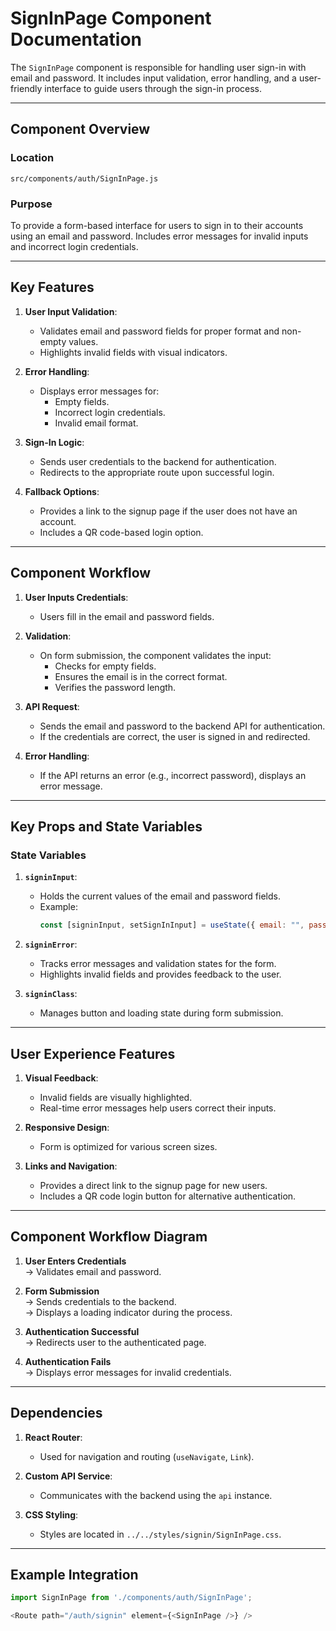 # SignInPage Component Documentation

The `SignInPage` component is responsible for handling user sign-in with email and password. It includes input validation, error handling, and a user-friendly interface to guide users through the sign-in process.

---

## Component Overview

### Location
`src/components/auth/SignInPage.js`

### Purpose
To provide a form-based interface for users to sign in to their accounts using an email and password. Includes error messages for invalid inputs and incorrect login credentials.

---

## Key Features

1. **User Input Validation**:
   - Validates email and password fields for proper format and non-empty values.
   - Highlights invalid fields with visual indicators.

2. **Error Handling**:
   - Displays error messages for:
     - Empty fields.
     - Incorrect login credentials.
     - Invalid email format.

3. **Sign-In Logic**:
   - Sends user credentials to the backend for authentication.
   - Redirects to the appropriate route upon successful login.

4. **Fallback Options**:
   - Provides a link to the signup page if the user does not have an account.
   - Includes a QR code-based login option.

---

## Component Workflow

1. **User Inputs Credentials**:
   - Users fill in the email and password fields.

2. **Validation**:
   - On form submission, the component validates the input:
     - Checks for empty fields.
     - Ensures the email is in the correct format.
     - Verifies the password length.

3. **API Request**:
   - Sends the email and password to the backend API for authentication.
   - If the credentials are correct, the user is signed in and redirected.

4. **Error Handling**:
   - If the API returns an error (e.g., incorrect password), displays an error message.

---

## Key Props and State Variables

### State Variables
1. **`signinInput`**:
   - Holds the current values of the email and password fields.
   - Example:
     ```javascript
     const [signinInput, setSignInInput] = useState({ email: "", password: "" });
     ```

2. **`signinError`**:
   - Tracks error messages and validation states for the form.
   - Highlights invalid fields and provides feedback to the user.

3. **`signinClass`**:
   - Manages button and loading state during form submission.

---

## User Experience Features

1. **Visual Feedback**:
   - Invalid fields are visually highlighted.
   - Real-time error messages help users correct their inputs.

2. **Responsive Design**:
   - Form is optimized for various screen sizes.

3. **Links and Navigation**:
   - Provides a direct link to the signup page for new users.
   - Includes a QR code login button for alternative authentication.

---

## Component Workflow Diagram

1. **User Enters Credentials**  
   → Validates email and password.

2. **Form Submission**  
   → Sends credentials to the backend.  
   → Displays a loading indicator during the process.

3. **Authentication Successful**  
   → Redirects user to the authenticated page.

4. **Authentication Fails**  
   → Displays error messages for invalid credentials.

---

## Dependencies

1. **React Router**:
   - Used for navigation and routing (`useNavigate`, `Link`).

2. **Custom API Service**:
   - Communicates with the backend using the `api` instance.

3. **CSS Styling**:
   - Styles are located in `../../styles/signin/SignInPage.css`.

---

## Example Integration

```javascript
import SignInPage from './components/auth/SignInPage';

<Route path="/auth/signin" element={<SignInPage />} />
